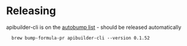 Releasing
=========

apibuilder-cli is on the [autobump list](https://github.com/Homebrew/homebrew-core/blob/master/.github/autobump.txt) - should be released automatically

```
  brew bump-formula-pr apibuilder-cli --version 0.1.52
```